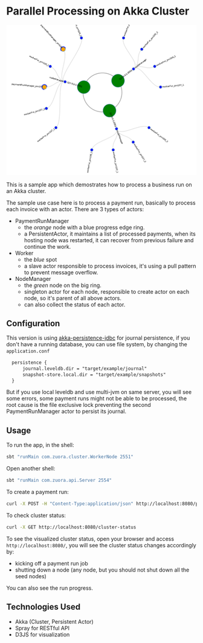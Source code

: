 # Parallel Processing on Akka Cluster
![Akka Cluster](https://github.com/smilingleo/PPR/blob/master/src/main/resources/d3/akka-cluster.png)

This is a sample app which demostrates how to process a business run on an Akka cluster.

The sample use case here is to process a payment run, basically to process each invoice with an actor. There are 3 types of actors:

+ PaymentRunManager
  + the *orange* node with a blue progress edge ring.
  + a PersistentActor, it maintains a list of processed payments, when its hosting node was restarted, it can recover from previous failure and continue the work.
+ Worker
  + the *blue* spot
  + a slave actor responsible to process invoices, it's using a pull pattern to prevent message overflow.
+ NodeManager
  + the *green* node on the big ring.
  + singleton actor for each node, responsible to create actor on each node, so it's parent of all above actors.
  + can also collect the status of each actor.


## Configuration
This version is using [akka-persistence-jdbc](https://github.com/dnvriend/akka-persistence-jdbc) for journal persistence, if you don't have a running database, you can use file system, by changing the `application.conf`

```
  persistence {
      journal.leveldb.dir = "target/example/journal"
      snapshot-store.local.dir = "target/example/snapshots"
  }
``` 

But if you use local leveldb and use multi-jvm on same server, you will see some errors, some payment runs might not be able to be processed, the root cause is the file exclusive lock preventing the second PaymentRunManager actor to persist its journal.

## Usage

To run the app, in the shell:

```bash
sbt "runMain com.zuora.cluster.WorkerNode 2551"
```

Open another shell:

```bash
sbt "runMain com.zuora.api.Server 2554"
```

To create a payment run:

```bash
curl -X POST -H "Content-Type:application/json" http://localhost:8080/payment-runs -d '{"pmKey": "pm001", "invoices": 100}'
```

To check cluster status:

```bash
curl -X GET http://localhost:8080/cluster-status
```

To see the visualized cluster status, open your browser and access `http://localhost:8080/`, you will see the cluster status changes accordingly by:

+ kicking off a payment run job
+ shutting down a node (any node, but you should not shut down all the seed nodes)

You can also see the run progress.

## Technologies Used

+ Akka (Cluster, Persistent Actor)
+ Spray for RESTful API
+ D3JS for visualization
